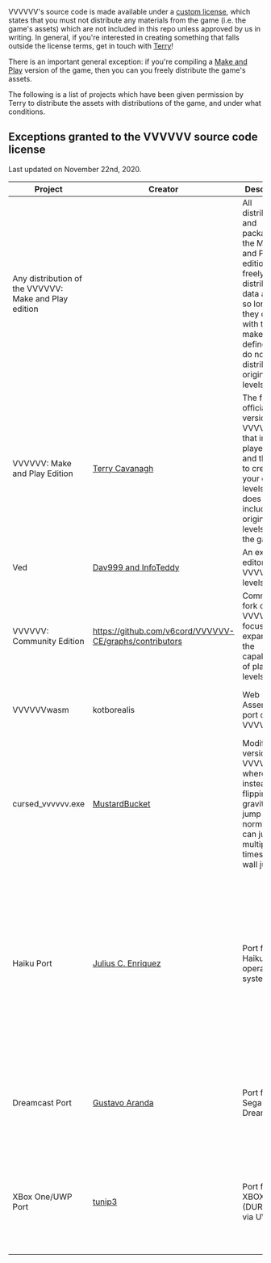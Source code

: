 VVVVVV's source code is made available under a [custom license](LICENSE.md), which states that you must not distribute any materials from the game (i.e. the game's assets) which are not included in this repo unless approved by us in writing. In general, if you're interested in creating something that falls outside the license terms, get in touch with [Terry](http://distractionware.com/email/)!

There is an important general exception: if you're compiling a [Make
and Play](https://thelettervsixtim.es/makeandplay/) version of the game, then you can you freely distribute the game's assets.

The following is a list of projects which have been given permission by Terry to distribute the assets with distributions of the game, and under what conditions.

Exceptions granted to the VVVVVV source code license
-------
Last updated on November 22nd, 2020.

| Project | Creator | Description | Conditions | Link |
|---|---|---|---|---|
| Any distribution of the VVVVVV: Make and Play edition | | All distributions and packages of the Make and Play edition can freely distribute the data assets, so long as they compile with the makeandplay define and do not distribute the original levels.| Must compile with the makeandplay define set, cannot distribute the original levels. | |
| VVVVVV: Make and Play Edition |[Terry Cavanagh](http://distractionware.com/)|The free and official version of VVVVVV that includes player levels, and the tools to create your own levels, but does not include the original levels from the game.| Must compile with the makeandplay define set, cannot distribute the original levels. | [download](https://thelettervsixtim.es/makeandplay/) |
| Ved | [Dav999 and InfoTeddy](https://github.com/Daaaav/Ved/graphs/contributors) | An external editor for VVVVVV levels. | No conditions. | [download](https://tolp.nl/ved/), [github repo](https://github.com/Daaaav/Ved) |
| VVVVVV: Community Edition | https://github.com/v6cord/VVVVVV-CE/graphs/contributors | Community fork of VVVVVV focused on expanding the capabilities of player levels. | Must compile with the makeandplay define set, cannot distribute the original levels. | [github repo](https://github.com/v6cord/VVVVVV-CE) |
| VVVVVVwasm|kotborealis|Web Assembly port of VVVVVV| Must compile with the makeandplay define set, cannot distribute the original levels. | [github repo](https://github.com/kotborealis/VVVVVVwasm) |
| cursed_vvvvvv.exe | [MustardBucket](https://twitter.com/mustard_bucket/) | Modified version of VVVVVV where instead of flipping gravity you jump normally, can jump multiple times, and wall jump. | Make it impossible to revert to ordinary flipping behaviour. | [download](https://mustardbucket.itch.io/cursed-vvvvvv?secret=O0KvS02wD473pXBF9avreZsww), [twitter gif](https://twitter.com/mustard_bucket/status/1216272971779670016) |
| Haiku Port | [Julius C. Enriquez](https://github.com/win8linux) | Port for the Haiku operating system. | Display the following text in the Haiku package to make it clear that this is an exception: "VVVVVV is a commercial game! The author has given special permission to make this Haiku version available for free. If you enjoy the game, please consider purchasing a copy at [thelettervsixtim.es](http://thelettervsixtim.es)." | [haiku recipe](https://github.com/haikuports/haikuports/tree/master/games-arcade/vvvvvv), [haiku data.zip recipe](https://github.com/haikuports/haikuports/tree/master/games-arcade/vvvvvv_data) |
| Dreamcast Port | [Gustavo Aranda](https://github.com/gusarba/) | Port for the Sega Dreamcast. | Permission is given to distribute a ready-to-use CD image file for the Sega Dreamcast containing the data.zip assets for non commercial use only. | [github repo](https://github.com/gusarba/VVVVVVDC)|
| XBox One/UWP Port | [tunip3](https://github.com/tunip3) | Port for XBOX ONE (DURANGO) via UWP. | Permission is given to distribute a pre-compiled package (containing the data.zip assets) for people to run on development mode xboxes, for non commercial use only. | [github repo](https://github.com/tunip3/DURANGO-V6)|
